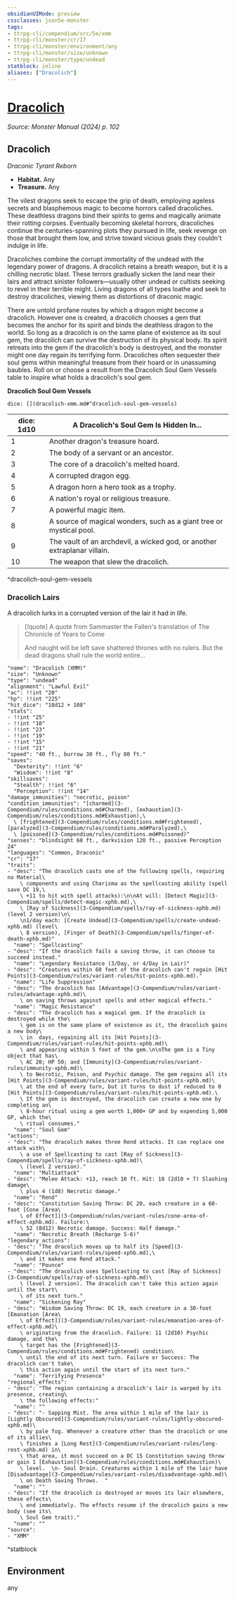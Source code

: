 ```yaml
---
obsidianUIMode: preview
cssclasses: json5e-monster
tags:
- ttrpg-cli/compendium/src/5e/xmm
- ttrpg-cli/monster/cr/17
- ttrpg-cli/monster/environment/any
- ttrpg-cli/monster/size/unknown
- ttrpg-cli/monster/type/undead
statblock: inline
aliases: ["Dracolich"]
---
```

# [Dracolich](3-Compendium\bestiary\undead/dracolich-xmm.md)
*Source: Monster Manual (2024) p. 102*  

## Dracolich

*Draconic Tyrant Reborn*

- **Habitat.** Any  
- **Treasure.** Any  

The vilest dragons seek to escape the grip of death, employing ageless secrets and blasphemous magic to become horrors called dracoliches. These deathless dragons bind their spirits to gems and magically animate their rotting corpses. Eventually becoming skeletal horrors, dracoliches continue the centuries-spanning plots they pursued in life, seek revenge on those that brought them low, and strive toward vicious goals they couldn't indulge in life.

Dracoliches combine the corrupt immortality of the undead with the legendary power of dragons. A dracolich retains a breath weapon, but it is a chilling necrotic blast. These terrors gradually sicken the land near their lairs and attract sinister followers—usually other undead or cultists seeking to revel in their terrible might. Living dragons of all types loathe and seek to destroy dracoliches, viewing them as distortions of draconic magic.

There are untold profane routes by which a dragon might become a dracolich. However one is created, a dracolich chooses a gem that becomes the anchor for its spirit and binds the deathless dragon to the world. So long as a dracolich is on the same plane of existence as its soul gem, the dracolich can survive the destruction of its physical body. Its spirit retreats into the gem if the dracolich's body is destroyed, and the monster might one day regain its terrifying form. Dracoliches often sequester their soul gems within meaningful treasure from their hoard or in unassuming baubles. Roll on or choose a result from the Dracolich Soul Gem Vessels table to inspire what holds a dracolich's soul gem.

**Dracolich Soul Gem Vessels**

`dice: [](dracolich-xmm.md#^dracolich-soul-gem-vessels)`

| dice: 1d10 | A Dracolich's Soul Gem Is Hidden In... |
|------------|----------------------------------------|
| 1 | Another dragon's treasure hoard. |
| 2 | The body of a servant or an ancestor. |
| 3 | The core of a dracolich's melted hoard. |
| 4 | A corrupted dragon egg. |
| 5 | A dragon horn a hero took as a trophy. |
| 6 | A nation's royal or religious treasure. |
| 7 | A powerful magic item. |
| 8 | A source of magical wonders, such as a giant tree or mystical pool. |
| 9 | The vault of an archdevil, a wicked god, or another extraplanar villain. |
| 10 | The weapon that slew the dracolich. |
^dracolich-soul-gem-vessels

### Dracolich Lairs

A dracolich lurks in a corrupted version of the lair it had in life.

> [!quote] A quote from Sammaster the Fallen's translation of The Chronicle of Years to Come  
> 
> And naught will be left save shattered thrones with no rulers. But the dead dragons shall rule the world entire...


```statblock
"name": "Dracolich (XMM)"
"size": "Unknown"
"type": "undead"
"alignment": "Lawful Evil"
"ac": !!int "20"
"hp": !!int "225"
"hit_dice": "18d12 + 108"
"stats":
- !!int "25"
- !!int "10"
- !!int "23"
- !!int "19"
- !!int "15"
- !!int "21"
"speed": "40 ft., burrow 30 ft., fly 80 ft."
"saves":
  "Dexterity": !!int "6"
  "Wisdom": !!int "8"
"skillsaves":
  "Stealth": !!int "6"
  "Perception": !!int "14"
"damage_immunities": "necrotic, poison"
"condition_immunities": "[charmed](3-Compendium/rules/conditions.md#Charmed), [exhaustion](3-Compendium/rules/conditions.md#Exhaustion),\
  \ [frightened](3-Compendium/rules/conditions.md#Frightened), [paralyzed](3-Compendium/rules/conditions.md#Paralyzed),\
  \ [poisoned](3-Compendium/rules/conditions.md#Poisoned)"
"senses": "blindsight 60 ft., darkvision 120 ft., passive Perception 24"
"languages": "Common, Draconic"
"cr": "17"
"traits":
- "desc": "The dracolich casts one of the following spells, requiring no Material\
    \ components and using Charisma as the spellcasting ability (spell save DC 19,\
    \ +11 to hit with spell attacks):\n\nAt will: [Detect Magic](3-Compendium/spells/detect-magic-xphb.md),\
    \ [Ray of Sickness](3-Compendium/spells/ray-of-sickness-xphb.md) (level 2 version)\n\
    \n1/day each: [Create Undead](3-Compendium/spells/create-undead-xphb.md) (level\
    \ 8 version), [Finger of Death](3-Compendium/spells/finger-of-death-xphb.md)"
  "name": "Spellcasting"
- "desc": "If the dracolich fails a saving throw, it can choose to succeed instead."
  "name": "Legendary Resistance (3/Day, or 4/Day in Lair)"
- "desc": "Creatures within 60 feet of the dracolich can't regain [Hit Points](3-Compendium/rules/variant-rules/hit-points-xphb.md)."
  "name": "Life Suppression"
- "desc": "The dracolich has [Advantage](3-Compendium/rules/variant-rules/advantage-xphb.md)\
    \ on saving throws against spells and other magical effects."
  "name": "Magic Resistance"
- "desc": "The dracolich has a magical gem. If the dracolich is destroyed while the\
    \ gem is on the same plane of existence as it, the dracolich gains a new body\
    \ in  days, regaining all its [Hit Points](3-Compendium/rules/variant-rules/hit-points-xphb.md)\
    \ and appearing within 5 feet of the gem.\n\nThe gem is a Tiny object that has\
    \ AC 20; HP 50; and [Immunity](3-Compendium/rules/variant-rules/immunity-xphb.md)\
    \ to Necrotic, Poison, and Psychic damage. The gem regains all its [Hit Points](3-Compendium/rules/variant-rules/hit-points-xphb.md)\
    \ at the end of every turn, but it turns to dust if reduced to 0 [Hit Points](3-Compendium/rules/variant-rules/hit-points-xphb.md).\
    \ If the gem is destroyed, the dracolich can create a new one by completing an\
    \ 8-hour ritual using a gem worth 1,000+ GP and by expending 5,000 GP, which the\
    \ ritual consumes."
  "name": "Soul Gem"
"actions":
- "desc": "The dracolich makes three Rend attacks. It can replace one attack with\
    \ a use of Spellcasting to cast [Ray of Sickness](3-Compendium/spells/ray-of-sickness-xphb.md)\
    \ (level 2 version)."
  "name": "Multiattack"
- "desc": "Melee Attack: +13, reach 10 ft. Hit: 18 (2d10 + 7) Slashing damage\
    \ plus 4 (1d8) Necrotic damage."
  "name": "Rend"
- "desc": "Constitution Saving Throw: DC 20, each creature in a 60-foot [Cone [Area\
    \ of Effect]](3-Compendium/rules/variant-rules/cone-area-of-effect-xphb.md). Failure:\
    \ 52 (8d12) Necrotic damage. Success: Half damage."
  "name": "Necrotic Breath (Recharge 5-6)"
"legendary_actions":
- "desc": "The dracolich moves up to half its [Speed](3-Compendium/rules/variant-rules/speed-xphb.md),\
    \ and it makes one Rend attack."
  "name": "Pounce"
- "desc": "The dracolich uses Spellcasting to cast [Ray of Sickness](3-Compendium/spells/ray-of-sickness-xphb.md)\
    \ (level 2 version). The dracolich can't take this action again until the start\
    \ of its next turn."
  "name": "Sickening Ray"
- "desc": "Wisdom Saving Throw: DC 19, each creature in a 30-foot [Emanation [Area\
    \ of Effect]](3-Compendium/rules/variant-rules/emanation-area-of-effect-xphb.md)\
    \ originating from the dracolich. Failure: 11 (2d10) Psychic damage, and the\
    \ target has the [Frightened](3-Compendium/rules/conditions.md#Frightened) condition\
    \ until the end of its next turn. Failure or Success: The dracolich can't take\
    \ this action again until the start of its next turn."
  "name": "Terrifying Presence"
"regional_effects":
- "desc": "The region containing a dracolich's lair is warped by its presence, creating\
    \ the following effects:"
  "name": ""
- "desc": "- Sapping Mist. The area within 1 mile of the lair is [Lightly Obscured](3-Compendium/rules/variant-rules/lightly-obscured-xphb.md)\
    \ by pale fog. Whenever a creature other than the dracolich or one of its allies\
    \ finishes a [Long Rest](3-Compendium/rules/variant-rules/long-rest-xphb.md) in\
    \ that area, it must succeed on a DC 15 Constitution saving throw or gain 1 [Exhaustion](3-Compendium/rules/conditions.md#Exhaustion)\
    \ level.  \n- Soul Drain. Creatures within 1 mile of the lair have [Disadvantage](3-Compendium/rules/variant-rules/disadvantage-xphb.md)\
    \ on Death Saving Throws.  "
  "name": ""
- "desc": "If the dracolich is destroyed or moves its lair elsewhere, these effects\
    \ end immediately. The effects resume if the dracolich gains a new body (see its\
    \ Soul Gem trait)."
  "name": ""
"source":
- "XMM"
```
^statblock

## Environment

any
